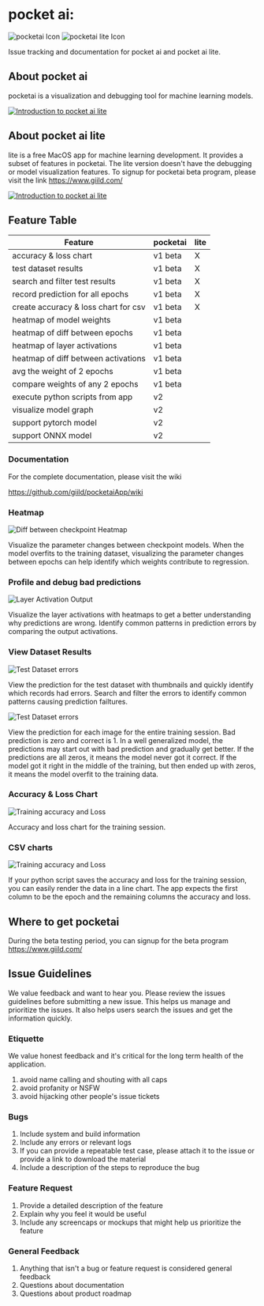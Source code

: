 # pocket ai: 

![pocketai Icon](https://github.com/giild/pocketaiApp/blob/main/images/pocketai_256.png)
![pocketai lite Icon](https://github.com/giild/pocketaiApp/blob/main/images/pocketai-lite_256.png)

Issue tracking and documentation for pocket ai and pocket ai lite.

## About pocket ai
pocketai is a visualization and debugging tool for machine learning models. 

[![Introduction to pocket ai lite](http://img.youtube.com/vi/8Y_kTPH7iO8/0.jpg)](https://www.youtube.com/watch?v=8Y_kTPH7iO8)

## About pocket ai lite
lite is a free MacOS app for machine learning development. It provides a subset of features in pocketai. The lite version doesn't have the debugging or model visualization features. To signup for pocketai beta program, please visit the link https://www.giild.com/

[![Introduction to pocket ai lite](http://img.youtube.com/vi/or2Vwmdg2Uw/1.jpg)](https://www.youtube.com/watch?v=or2Vwmdg2Uw)

## Feature Table

| Feature                              | pocketai | lite |
|--------------------------------------|----------|------|
| accuracy & loss chart                | v1 beta  | X    |
| test dataset results                 | v1 beta  | X    |
| search and filter test results       | v1 beta  | X    |
| record prediction for all epochs     | v1 beta  | X    |
| create accuracy & loss chart for csv | v1 beta  | X    |
| heatmap of model weights             | v1 beta  |      |
| heatmap of diff between epochs       | v1 beta  |      |
| heatmap of layer activations         | v1 beta  |      |
| heatmap of diff between activations  | v1 beta  |      |
| avg the weight of 2 epochs           | v1 beta  |      |
| compare weights of any 2 epochs      | v1 beta  |      |
| execute python scripts from app      | v2       |      |
| visualize model graph                | v2       |      |
| support pytorch model                | v2       |      |
| support ONNX model                   | v2       |      |

### Documentation

For the complete documentation, please visit the wiki

https://github.com/giild/pocketaiApp/wiki

### Heatmap

![Diff between checkpoint Heatmap](./screenshot/diff_heatmap.png)

Visualize the parameter changes between checkpoint models. When the model overfits to the training dataset, visualizing the parameter changes between epochs can help identify which weights contribute to regression.

### Profile and debug bad predictions

![Layer Activation Output](./screenshot/profile_activation_heatmap.png)

Visualize the layer activations with heatmaps to get a better understanding why predictions are wrong. Identify common patterns in prediction errors by comparing the output activations.

### View Dataset Results

![Test Dataset errors](./screenshot/epoch_test_img_report.png)

View the prediction for the test dataset with thumbnails and quickly identify which records had errors. Search and filter the errors to identify common patterns causing prediction failtures.

![Test Dataset errors](./screenshot/train_session_error_report.png)

View the prediction for each image for the entire training session. Bad prediction is zero and correct is 1. In a well generalized model, the predictions may start out with bad prediction and gradually get better. If the predictions are all zeros, it means the model never got it correct. If the model got it right in the middle of the training, but then ended up with zeros, it means the model overfit to the training data.


### Accuracy & Loss Chart

![Training accuracy and Loss](./screenshot/hdf5_model_list.png)

Accuracy and loss chart for the training session.

### CSV charts

![Training accuracy and Loss](./screenshot/csv_charts.png)

If your python script saves the accuracy and loss for the training session, you can easily render the data in a line chart. The app expects the first column to be the epoch and the remaining columns the accuracy and loss.

## Where to get pocketai
During the beta testing period, you can signup for the beta program https://www.giild.com/

## Issue Guidelines
We value feedback and want to hear you. Please review the issues guidelines before submitting a new issue. This helps us manage and prioritize the issues. It also helps users search the issues and get the information quickly.

### Etiquette

We value honest feedback and it's critical for the long term health of the application. 

1. avoid name calling and shouting with all caps
2. avoid profanity or NSFW
3. avoid hijacking other people's issue tickets

### Bugs

1. Include system and build information
2. Include any errors or relevant logs
3. If you can provide a repeatable test case, please attach it to the issue or provide a link to download the material
4. Include a description of the steps to reproduce the bug

### Feature Request

1. Provide a detailed description of the feature
2. Explain why you feel it would be useful
3. Include any screencaps or mockups that might help us prioritize the feature

### General Feedback

1. Anything that isn't a bug or feature request is considered general feedback
2. Questions about documentation
3. Questions about product roadmap
   
